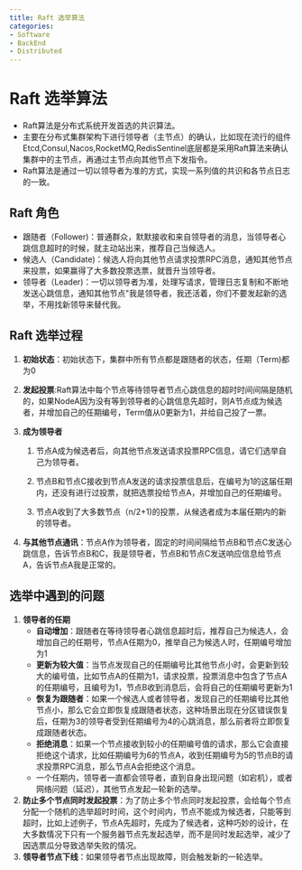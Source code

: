```yaml
---
title: Raft 选举算法
categories:
- Software
- BackEnd
- Distributed
---
```

# Raft 选举算法

- Raft算法是分布式系统开发首选的共识算法。
- 主要在分布式集群架构下进行领导者（主节点）的确认，比如现在流行的组件Etcd,Consul,Nacos,RocketMQ,RedisSentinel底层都是采用Raft算法来确认集群中的主节点，再通过主节点向其他节点下发指令。
- Raft算法是通过一切以领导者为准的方式，实现一系列值的共识和各节点日志的一致。

## Raft 角色

- 跟随者（Follower)：普通群众，默默接收和来自领导者的消息，当领导者心跳信息超时的时候，就主动站出来，推荐自己当候选人。
- 候选人（Candidate)：候选人将向其他节点请求投票RPC消息，通知其他节点来投票，如果赢得了大多数投票选票，就晋升当领导者。
- 领导者（Leader)：一切以领导者为准，处理写请求，管理日志复制和不断地发送心跳信息，通知其他节点"我是领导者，我还活着，你们不要发起新的选举，不用找新领导来替代我。

## Raft 选举过程

1. **初始状态**：初始状态下，集群中所有节点都是跟随者的状态，任期（Term)都为0

2. **发起投票**:Raft算法中每个节点等待领导者节点心跳信息的超时时间间隔是随机的，如果NodeA因为没有等到领导者的心跳信息先超时，则A节点成为候选者，并增加自己的任期编号，Term值从0更新为1，并给自己投了一票。

3. **成为领导者**

    1. 节点A成为候选者后，向其他节点发送请求投票RPC信息，请它们选举自己为领导者。

    2.  节点B和节点C接收到节点A发送的请求投票信息后，在编号为1的这届任期内，还没有进行过投票，就把选票投给节点A，并增加自己的任期编号。
    3.  节点A收到了大多数节点（n/2+1)的投票，从候选者成为本届任期内的新的领导者。

4. **与其他节点通讯**：节点A作为领导者，固定的时间间隔给节点B和节点C发送心跳信息，告诉节点B和C，我是领导者，节点B和节点C发送响应信息给节点A，告诉节点A我是正常的。

## 选举中遇到的问题

1. **领导者的任期**
    - **自动增加**：跟随者在等待领导者心跳信息超时后，推荐自己为候选人，会增加自己的任期号，节点A任期为0，推举自己为候选人时，任期编号增加为1
    - **更新为较大值**：当节点发现自己的任期编号比其他节点小时，会更新到较大的编号值，比如节点A的任期为1，请求投票，投票消息中包含了节点A的任期编号，且编号为1，节点B收到消息后，会将自己的任期编号更新为1
    - **恢复为跟随者**：如果一个候选人或者领导者，发现自己的任期编号比其他节点小，那么它会立即恢复成跟随者状态，这种场景出现在分区错误恢复后，任期为3的领导者受到任期编号为4的心跳消息，那么前者将立即恢复成跟随者状态。
    - **拒绝消息**：如果一个节点接收到较小的任期编号值的请求，那么它会直接拒绝这个请求，比如任期编号为6的节点A，收到任期编号为5的节点B的请求投票RPC消息，那么节点A会拒绝这个消息。
    - 一个任期内，领导者一直都会领导者，直到自身出现问题（如宕机），或者网络问题（延迟），其他节点发起一轮新的选举。
2. **防止多个节点同时发起投票**：为了防止多个节点同时发起投票，会给每个节点分配一个随机的选举超时时间，这个时间内，节点不能成为候选者，只能等到超时，比如上述例子，节点A先超时，先成为了候选者，这种巧妙的设计，在大多数情况下只有一个服务器节点先发起选举，而不是同时发起选举，减少了因选票瓜分导致选举失败的情况。
3. **领导者节点下线**：如果领导者节点出现故障，则会触发新的一轮选举。